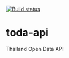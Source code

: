 [![Build status](https://api.travis-ci.org/dinobenz/toda-api.png)](https://travis-ci.org/dinobenz/toda-api)

# toda-api
Thailand Open Data API

